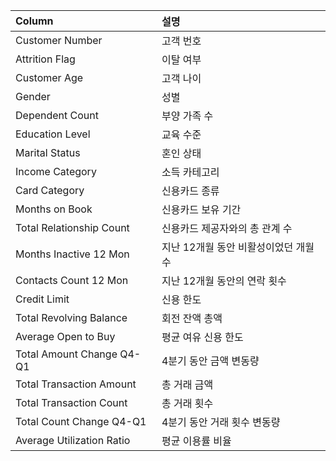 |Column|설명|
|:--|:--|
|Customer Number|	고객 번호|
|Attrition Flag|	이탈 여부|
|Customer Age|	고객 나이|
|Gender|	성별|
|Dependent Count|	부양 가족 수|
|Education Level|	교육 수준|
|Marital Status|	혼인 상태|
|Income Category|	소득 카테고리|
|Card Category|	신용카드 종류|
|Months on Book|	신용카드 보유 기간|
|Total Relationship Count|	신용카드 제공자와의 총 관계 수|
|Months Inactive 12 Mon|	지난 12개월 동안 비활성이었던 개월 수|
|Contacts Count 12 Mon|	지난 12개월 동안의 연락 횟수|
|Credit Limit|	신용 한도|
|Total Revolving Balance|	회전 잔액 총액|
|Average Open to Buy|	평균 여유 신용 한도|
|Total Amount Change Q4-Q1|	4분기 동안 금액 변동량|
|Total Transaction Amount|	총 거래 금액|
|Total Transaction Count|	총 거래 횟수|
|Total Count Change Q4-Q1|	4분기 동안 거래 횟수 변동량|
|Average Utilization Ratio|	평균 이용률 비율|
